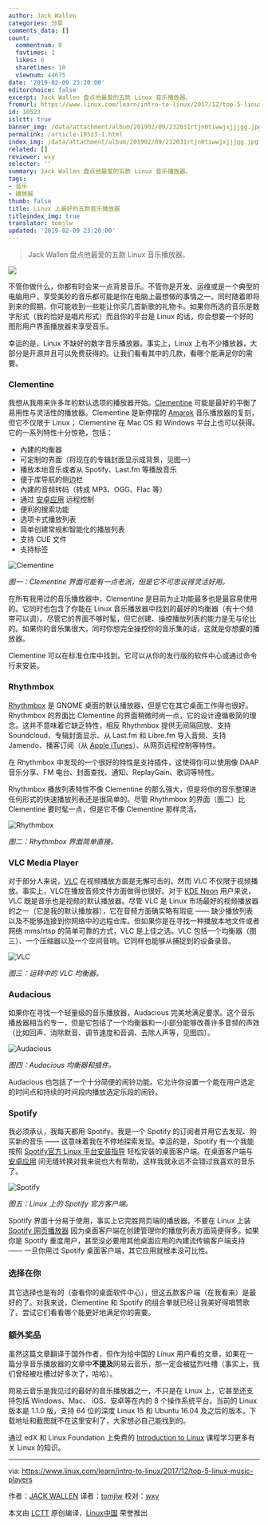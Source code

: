 ```yaml
---
author: Jack Wallen
categories: 分享
comments_data: []
count:
  commentnum: 0
  favtimes: 1
  likes: 0
  sharetimes: 10
  viewnum: 44675
date: '2019-02-09 23:20:00'
editorchoice: false
excerpt: Jack Wallen 盘点他最爱的五款 Linux 音乐播放器。
fromurl: https://www.linux.com/learn/intro-to-linux/2017/12/top-5-linux-music-players
id: 10523
islctt: true
banner_img: /data/attachment/album/201902/09/232031rtjn0tiwwjxjjjgg.jpg
permalink: /article-10523-1.html
index_img: /data/attachment/album/201902/09/232031rtjn0tiwwjxjjjgg.jpg.thumb.jpg
related: []
reviewer: wxy
selector: ''
summary: Jack Wallen 盘点他最爱的五款 Linux 音乐播放器。
tags:
- 音乐
- 播放器
thumb: false
title: Linux 上最好的五款音乐播放器
titleindex_img: true
translator: tomjlw
updated: '2019-02-09 23:20:00'
---
```



> 
> Jack Wallen 盘点他最爱的五款 Linux 音乐播放器。
> 
> 
> 


![](/data/attachment/album/201902/09/232031rtjn0tiwwjxjjjgg.jpg)


不管你做什么，你都有时会来一点背景音乐。不管你是开发、运维或是一个典型的电脑用户，享受美妙的音乐都可能是你在电脑上最想做的事情之一。同时随着即将到来的假期，你可能收到一些能让你买几首新歌的礼物卡。如果你所选的音乐是数字形式（我的恰好是唱片形式）而且你的平台是 Linux 的话，你会想要一个好的图形用户界面播放器来享受音乐。


幸运的是，Linux 不缺好的数字音乐播放器。事实上，Linux 上有不少播放器，大部分是开源并且可以免费获得的。让我们看看其中的几款，看哪个能满足你的需要。


### Clementine


我想从我用来许多年的默认选项的播放器开始。[Clementine](https://www.clementine-player.org/) 可能是最好的平衡了易用性与灵活性的播放器。Clementine 是新停摆的 [Amarok](https://en.wikipedia.org/wiki/Amarok_(software)) 音乐播放器的复刻，但它不仅限于 Linux； Clementine 在 Mac OS 和 Windows 平台上也可以获得。它的一系列特性十分惊艳，包括：


* 內建的均衡器
* 可定制的界面（将现在的专辑封面显示成背景，见图一）
* 播放本地音乐或者从 Spotify、Last.fm 等播放音乐
* 便于库导航的侧边栏
* 內建的音频转码（转成 MP3、OGG、Flac 等）
* 通过 [安卓应用](https://play.google.com/store/apps/details?id=de.qspool.clementineremote) 远程控制
* 便利的搜索功能
* 选项卡式播放列表
* 简单创建常规和智能化的播放列表
* 支持 CUE 文件
* 支持标签


![Clementine](/data/attachment/album/201902/09/232045h4rxs4rruk5yu4ze.jpg "Clementine")


*图一：Clementine 界面可能有一点老派，但是它不可思议得灵活好用。*


在所有我用过的音乐播放器中，Clementine 是目前为止功能最多也是最容易使用的。它同时也包含了你能在 Linux 音乐播放器中找到的最好的均衡器（有十个频带可以调）。尽管它的界面不够时髦，但它创建、操控播放列表的能力是无与伦比的。如果你的音乐集很大，同时你想完全操控你的音乐集的话，这就是你想要的播放器。


Clementine 可以在标准仓库中找到。它可以从你的发行版的软件中心或通过命令行来安装。


### Rhythmbox


[Rhythmbox](https://wiki.gnome.org/Apps/Rhythmbox) 是 GNOME 桌面的默认播放器，但是它在其它桌面工作得也很好。Rhythmbox 的界面比 Clementine 的界面稍微时尚一点，它的设计遵循极简的理念。这并不意味着它缺乏特性，相反 Rhythmbox 提供无间隔回放、支持 Soundcloud、专辑封面显示、从 Last.fm 和 Libre.fm 导入音频、支持 Jamendo、播客订阅（从 [Apple iTunes](https://www.apple.com/itunes/)）、从网页远程控制等特性。


在 Rhythmbox 中发现的一个很好的特性是支持插件，这使得你可以使用像 DAAP 音乐分享、FM 电台、封面查找、通知、ReplayGain、歌词等特性。


Rhythmbox 播放列表特性不像 Clementine 的那么强大，但是将你的音乐整理进任何形式的快速播放列表还是很简单的。尽管 Rhythmbox 的界面（图二）比 Clementine 要时髦一点，但是它不像 Clementine 那样灵活。


![Rhythmbox](/data/attachment/album/201902/09/232052ce3tcebcmgbtpzgt.jpg "Rhythmbox")


*图二：Rhythmbox 界面简单直接。*


### VLC Media Player


对于部分人来说，[VLC](https://www.videolan.org/vlc/index.html) 在视频播放方面是无懈可击的。然而 VLC 不仅限于视频播放。事实上，VLC在播放音频文件方面做得也很好。对于 [KDE Neon](https://neon.kde.org/) 用户来说，VLC 既是音乐也是视频的默认播放器。尽管 VLC 是 Linux 市场最好的视频播放器的之一（它是我的默认播放器），它在音频方面确实略有瑕疵 —— 缺少播放列表以及不能够连接到你网络中的远程仓库。但如果你是在寻找一种播放本地文件或者网络 mms/rtsp 的简单可靠的方式，VLC 是上佳之选。VLC 包括一个均衡器（图三）、一个压缩器以及一个空间音响。它同样也能够从捕捉到的设备录音。


![VLC](/data/attachment/album/201902/09/232101u2d2vss8qvva3mv2.jpg "VLC")


*图三：运转中的 VLC 均衡器。*


### Audacious


如果你在寻找一个轻量级的音乐播放器，Audacious 完美地满足要求。这个音乐播放器相当的专一，但是它包括了一个均衡器和一小部分能够改善许多音频的声效（比如回声、消除默音、调节速度和音调、去除人声等，见图四）。


![Audacious](/data/attachment/album/201902/09/232104s939zjr903e3r9ps.jpg "Audacious ")


*图四：Audacious 均衡器和插件。*


Audacious 也包括了一个十分简便的闹铃功能。它允许你设置一个能在用户选定的时间点和持续的时间段内播放选定乐段的闹铃。


### Spotify


我必须承认，我每天都用 Spotify。我是一个 Spotify 的订阅者并用它去发现、购买新的音乐 —— 这意味着我在不停地探索发现。幸运的是，Spotify 有一个我能按照 [Spotify官方 Linux 平台安装指导](https://www.spotify.com/us/download/linux/) 轻松安装的桌面客户端。在桌面客户端与 [安卓应用](https://play.google.com/store/apps/details?id=com.spotify.music) 间无缝转换对我来说也大有帮助，这样我就永远不会错过我喜欢的音乐了。


![Spotify](/data/attachment/album/201902/12/165519aib06x1t6h4f6cfj.jpg "Audacious ")


*图五：Linux 上的 Spotify 官方客户端。*


Spotify 界面十分易于使用，事实上它完胜网页端的播放器。不要在 Linux 上装 [Spotify 网页播放器](https://open.spotify.com/browse/featured) 因为桌面客户端在创建管理你的播放列表方面简便得多。如果你是 Spotify 重度用户，甚至没必要用其他桌面应用的內建流传输客户端支持 —— 一旦你用过 Spotify 桌面客户端，其它应用就根本没可比性。


### 选择在你


其它选择也是有的（查看你的桌面软件中心），但这五款客户端（在我看来）是最好的了。对我来说，Clementine 和 Spotify 的组合拳就已经让我美好得唱赞歌了。尝试它们看看哪个能更好地满足你的需要。


### 额外奖品


虽然这篇文章翻译于国外作者，但作为给中国的 Linux 用户看的文章，如果在一篇分享音乐播放器的文章中**不提及**网易云音乐，那一定会被猛烈吐槽（事实上，我们曾经被吐槽过好多次了，哈哈）。


网易云音乐是我见过的最好的音乐播放器之一，不只是在 Linux 上，它甚至还支持包括 Windows、Mac、 iOS、安卓等在内的 8 个操作系统平台。当前的 Linux 版本是 1.1.0 版，支持 64 位的深度 Linux 15 和 Ubuntu 16.04 及之后的版本。下载地址和截图就不在这里安利了，大家想必自己能找到的。


通过 edX 和 Linux Foundation 上免费的 [Introduction to Linux](https://training.linuxfoundation.org/linux-courses/system-administration-training/introduction-to-linux)  课程学习更多有关 Linux 的知识。




---


via: <https://www.linux.com/learn/intro-to-linux/2017/12/top-5-linux-music-players>


作者：[JACK WALLEN](https://www.linux.com/users/jlwallen) 译者：[tomjlw](https://github.com/tomjlw) 校对：[wxy](https://github.com/wxy)


本文由 [LCTT](https://github.com/LCTT/TranslateProject) 原创编译，[Linux中国](https://linux.cn/) 荣誉推出